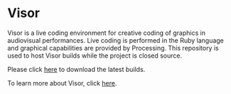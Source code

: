 # Visor

Visor is a live coding environment for creative coding of graphics in audiovisual performances. Live coding is performed in the Ruby language and graphical capabilities are provided by Processing. This repository is used to host Visor builds while the project is closed source.

Please click [here](https://github.com/Visor-Live/visor-builds/releases) to download the latest builds.

To learn more about Visor, click [here](https://visor-live.github.io/).
